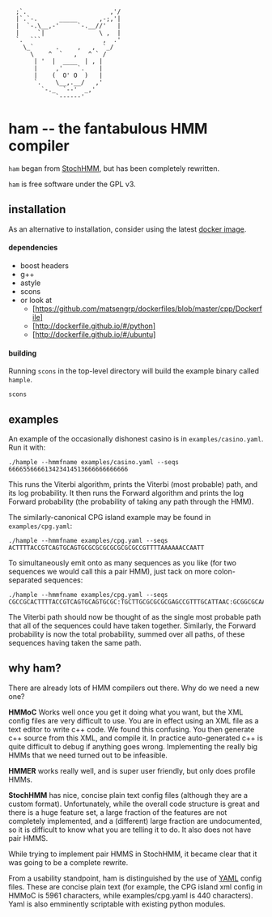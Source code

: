       ;`.                       ,'/
      |`.`-.      _____      ,-;,'|
      |  `-.\__,-'     `-.__//'   |
      |     `|               \ ,  |
      `.  ```                 ,  .'
        \_`      .     ,   ,  `_/
          \    ^  `   ,   ^ ` /
           | '  |  ____  | , |
           |     ,'    `.    |
           |    (  O' O  )   |
           `.    \__,.__/   ,'
             `-._  `--'  _,'
                 `------'

# ham -- the fantabulous HMM compiler

`ham` began from [StochHMM](https://github.com/KorfLab/StochHMM), but has been completely rewritten.

`ham` is free software under the GPL v3.

## installation

As an alternative to installation, consider using the latest [docker image](https://registry.hub.docker.com/u/psathyrella/ham/).

#### dependencies

  - boost headers
  - g++
  - astyle
  - scons
  - or look at
    - [https://github.com/matsengrp/dockerfiles/blob/master/cpp/Dockerfile]
    - [http://dockerfile.github.io/#/python]
    - [http://dockerfile.github.io/#/ubuntu]

#### building

Running `scons` in the top-level directory will build the example binary called `hample`.

    scons

## examples

An example of the occasionally dishonest casino is in `examples/casino.yaml`. Run it with:

    ./hample --hmmfname examples/casino.yaml --seqs 666655666613423414513666666666666

This runs the Viterbi algorithm, prints the Viterbi (most probable) path, and its log probability.
It then runs the Forward algorithm and prints the log Forward probability (the probability of taking any path through the HMM).

The similarly-canonical CPG island example may be found in `examples/cpg.yaml`:

    ./hample --hmmfname examples/cpg.yaml --seqs ACTTTTACCGTCAGTGCAGTGCGCGCGCGCGCGCGCCGTTTTAAAAAACCAATT

To simultaneously emit onto as many sequences as you like (for two sequences we would call this a pair HMM),
just tack on more colon-separated sequences:

    ./hample --hmmfname examples/cpg.yaml --seqs CGCCGCACTTTTACCGTCAGTGCAGTGCGC:TGCTTGCGCGCGCGAGCCGTTTGCATTAAC:GCGGCGCAAAAAACCGTCAGTGCAGTGCTT

The Viterbi path should now be thought of as the single most probable path that all of the sequences could
have taken together. Similarly, the Forward probability is now the total probability, summed over all paths,
of these sequences having taken the same path.

## why ham?

There are already lots of HMM compilers out there. Why do we need a new one?

**HMMoC** Works well once you get it doing what you want, but the XML config files are very difficult
to use. You are in effect using an XML file as a text editor to write c++ code. We found this confusing.
You then generate c++ source from this XML, and compile it. In practice auto-generated
c++ is quite difficult to debug if anything goes wrong. Implementing the really big
HMMs that we need turned out to be infeasible.

**HMMER** works really well, and is super user friendly, but only does profile HMMs.

**StochHMM** has nice, concise plain text config files (although they are a custom format). Unfortunately,
while the overall code structure is great and there is a huge feature set, a large fraction of the features
are not completely implemented, and a (different) large fraction are undocumented, so it is
difficult to know what you are telling it to do. It also does not have pair HMMS.

While trying to implement pair HMMS in StochHMM, it became clear that it was going to be a complete rewrite.

From a usability standpoint, ham is distinguished by the use of [YAML](http://yaml.org) config files. These are concise
plain text (for example, the CPG island xml config in HMMoC is 5961 characters, while examples/cpg.yaml
is 440 characters). Yaml is also emminently scriptable with existing python modules.
